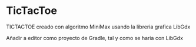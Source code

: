 # TicTacToe
TICTACTOE creado con algoritmo MiniMax usando la libreria grafica LibGdx

Añadir a editor como proyecto de Gradle, tal y como se haria con LibGdx
